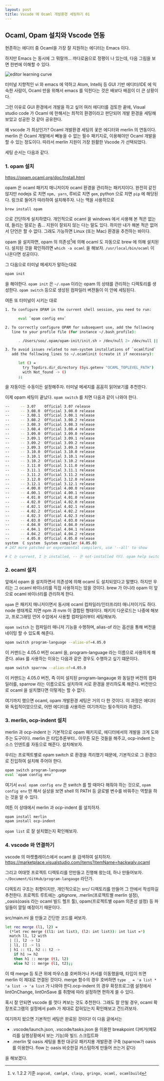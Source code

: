 ```yaml
---
layout: post
title: Vscode 에 Ocaml 개발환경 세팅하기 01
---
```


## Ocaml, Opam 설치와 Vscode 연동

현존하는 에디터 중 Ocaml을 가장 잘 지원하는 에디터는 Emacs 이다.

하지만 Emacs 는 동시에 그 뭐랄까... 까다로움으로 정평이 나 있는데, 다음 그림을 보면 한번에 이해할 수 있다.

![editor learning curve](https://i.stack.imgur.com/phbAr.png)

터미널 지향적인 vi 와 emacs 에 약하고 Atom, Intellij 등 GUI 기반 에디터/IDE 에 익숙한 사람이, Ocaml 만을 위해서 emacs 를 익힌다는 것은 배보다 배꼽이 더 큰 상황이다.

그런 이유로 GUI 환경에서 개발을 하고 싶어 여러 에디터를 검토한 끝에, Visual studio code 가 Ocaml 에 한해서는 최적의 환경이라고 판단되어 개발 환경을 세팅해 보았고 성공한 것 같아 공유한다.

왜 vscode 가 최상인가? Ocaml 개발환경 세팅의 꽃은 에디터와 merlin 의 연동이다. merlin 은 Ocaml 개발에서 빼놓을 수 없는 필수 패키지로, 이용해야만 Ocaml 개발을 할 수 있는 정도이다. 따라서 merlin 지원이 가장 원활한 Vscode 가 선택되었다.

세팅 순서는 다음과 같다.

### 1. opam 설치

<https://opam.ocaml.org/doc/Install.html>

opam 은 ocaml 패키지 매니저이자 ocaml 환경을 관리하는 패키지이다. 완전히 같진 않지만 nodejs 로 치면 `npm, yarn`, 루비로 치면 `gem`, python 으로 치면 `pip` 에 해당된다. 링크로 들어가 따라하여 설치해주자. 나는 맥을 사용하므로

```sh
brew install opam
```

으로 간단하게 설치하였다. 개인적으로 ocaml 을 windows 에서 사용해 본 적은 없는데, 들리는 말로는 좀... 지원이 잘되지 않는 다는 말도 있다. 하지만 내가 해본 적은 없어서 단언은 할 수 없다. 그래도 가능하면 Linux (또는 Mac) 환경을 추천하는 바이다.

opam 을 설치하면, opam 의 의존성[^1]에 의해 ocaml 도 자동으로 brew 에 의해 설치된다. 설치된 것을 확인하려면 `which -a ocaml` 을 해보자. `/usr/local/bin/ocaml` 이 나온다면 성공이다.

그 다음으로 터미널 메세지가 말하는대로

```sh
opam init
```

을 해야한다. `opam init` 은 `~/.opam` 이라는 opam 의 상태를 관리하는 디렉토리를 생성한다. `opam switch` 등으로 생성된 컴파일러 버젼들이 이 안에 세팅된다.

여튼 또 터미널이 시키는 대로

```sh
1. To configure OPAM in the current shell session, you need to run:

      eval `opam config env`

2. To correctly configure OPAM for subsequent use, add the following
   line to your profile file (for instance ~/.bash_profile):

      . /Users/soo/.opam/opam-init/init.sh > /dev/null 2> /dev/null || true

3. To avoid issues related to non-system installations of `ocamlfind`
   add the following lines to ~/.ocamlinit (create it if necessary):

      let () =
        try Topdirs.dir_directory (Sys.getenv "OCAML_TOPLEVEL_PATH")
        with Not_found -> ()
      ;;
```

을 자동이든 수동이든 설정해주자. 터미널 메세지를 꼼꼼히 읽어보기를 추천한다.

이제 opam 세팅이 끝났다. `opam switch` 를 치면 다음과 같이 나와야 한다.

```sh
--     -- 3.07    Official 3.07 release
--     -- 3.08.0  Official 3.08.0 release
--     -- 3.08.1  Official 3.08.1 release
--     -- 3.08.2  Official 3.08.2 release
--     -- 3.08.3  Official 3.08.3 release
--     -- 3.08.4  Official 3.08.4 release
--     -- 3.09.0  Official 3.09.0 release
--     -- 3.09.1  Official 3.09.1 release
--     -- 3.09.2  Official 3.09.2 release
--     -- 3.09.3  Official 3.09.3 release
--     -- 3.10.0  Official 3.10.0 release
--     -- 3.10.1  Official 3.10.1 release
--     -- 3.10.2  Official 3.10.2 release
--     -- 3.11.0  Official 3.11.0 release
--     -- 3.11.1  Official 3.11.1 release
--     -- 3.11.2  Official 3.11.2 release
--     -- 3.12.0  Official 3.12.0 release
--     -- 3.12.1  Official 3.12.1 release
--     -- 4.00.0  Official 4.00.0 release
--     -- 4.00.1  Official 4.00.1 release
--     -- 4.01.0  Official 4.01.0 release
--     -- 4.02.0  Official 4.02.0 release
--     -- 4.02.1  Official 4.02.1 release
--     -- 4.02.2  Official 4.02.2 release
--     -- 4.02.3  Official 4.02.3 release
--     -- 4.03.0  Official 4.03.0 release
--     -- 4.04.0  Official 4.04.0 release
--     -- 4.04.1  Official 4.04.1 release
--     -- 4.04.2  Official 4.04.2 release
--     -- 4.05.0  Official 4.05.0 release
system  C system  System compiler (4.05.0)
# 247 more patched or experimental compilers, use '--all' to show

# C 는 current, I 는 installed, -- 은 not-installed 이다. opam help switch 참고.
```

### 2. ocaml 설치

앞에서 opam 을 설치하면서 의존성에 의해 ocaml 도 설치되었다고 말헀다. 하지만 우리는 그 ocaml 바이너리를 직접 사용하지는 않을 것이다. brew 가 아니라 opam 이 앞으로 ocaml 바이너리를 관리하게 한다.

`opam` 은 패키지 매니저이면서 동시에 ocaml 컴파일러/인터프리터 매니저이기도 하다. node 생태계로 치면 npm 과 nvm 이 결합된 형태이다. 패키지 다운로드는 나중에 해보고, 프로그래밍 언어 수업에서 사용할 컴파일러부터 세팅해보자.

`opam switch` 는 컴파일러 매니저 기능을 수행하며, alias-of 라는 옵션을 통해 버전을 네이밍 할 수 있도록 해준다.

```sh
opam switch program-language --alias-of=4.05.0
```

이 커맨드는 4.05.0 버전 ocaml 을, program-language 라는 이름으로 사용하게 해준다. alias 를 사용하는 이유는 다음과 같은 경우도 수행하고 싶기 떄문이다.

```sh
opam switch sparrow --alias-of=4.05.0
```

이 커맨드는 4.05.0 버전, 즉 이미 설치된 program-langauge 와 동일한 버전의 컴파일러를, sparrow 라는 이름으로도 설치하여 서로 환경을 분리하도록 해준다. 버전만으로 ocaml 을 설치했다면 이렇게는 할 수 없다.

여기까지 했으면 ocaml, opam 개발환경 세팅은 거의 다 한 것이다. 이 과정은 에디터와 독립적이었으므로, 어떤 에디터를 사용하든 여기까지는 필수적이라 하겠다.

### 3. merlin, ocp-indent 설치

merlin 과 ocp-indent 는 기본적으로 opam 패키지로, 에디터에서의 개발을 크게 도와주는 도구이다. merlin 은 타입추론부터.. 아무튼 모든 것들을 해주고, ocp-indent 는 소스 인덴트를 자동으로 해준다. 설치해보자.

우리는 프로젝트별로 opam switch 로 환경을 격리했기 때문에, 기본적으로 그 환경으로 진입하여 설치해 주어야 한다.

```sh
opam switch program-language
eval `opam config env`
```

여기서 `eval opam config env` 은 switch 를 할 때마다 해줘야 하는 것으로, `opam config env` 만 해서 실상을 보면 shell 의 PATH 등 글로벌 변수를 바꿔주는 역할을 하는 것을 알 수 있다.

여튼 이 상태에서 merlin 과 ocp-indent 를 설치하자.

```sh
opam install merlin
opam install ocp-indent
```

`opam list` 로 잘 설치했는지 확인해보자.

### 4. vscode 와 연결하기

vscode 의 마켓플레이스에서 ocaml 을 검색하여 설치하자.
<https://marketplace.visualstudio.com/items?itemName=hackwaly.ocaml>

그리고 여태껏 프로젝트 디렉토리를 안만들고 진행해 왔는데, 하나 만들어보자. `~/Document/GitHub/program-langauge` 라던가.

디렉토리 구조는 취향이지만, 개인적으로는 src/ 디렉토리를 만들어 그 안에서 작성하길 추천한다. 프로젝트 루트에는 .gitignore, .merlin(프로젝트별 merlin 설정), _oasis(oasis 라는 ocaml 빌드 헬프 툴), opam(프로젝트별 opam 의존성 설정) 등 파일들이 깔릴 예정이기 때문이다.

src/main.ml 을 만들고 간단한 코드를 써보자.

```sh
let rec merge (l1, l2) =
  (*let rec merge ((l1: int list), (l2: int list)): int list =*)
  match l1, l2 with
  | [], l2 -> l2
  | l1, [] -> l1
  | h1 :: t1, h2 :: t2 ->
    if h1 >= h2
    then h1 :: merge (t1, l2)
    else h2 :: merge (l1, t2);;
```

이 때 merge 등 토큰 위에 마우스를 호버하거나 커서를 이동했을때, 타입이 뜨면 merlin 이 제대로 연결된 것이다. merge 함수의 경우 호버하면 `type _ = 'a list * 'a list -> 'a list` 가 나와야 한다.ocp-indent 의 경우 확장프로그램 설정에서 lintOnChange, lintOnSave 를 취향에 따라 설정하면 편하게 쓸 수 있다.

혹시 잘 안되면 vscode 를 껏다 켜보는 것도 추천한다. 그래도 잘 안될 경우, ocaml 확장프로그램의 설정에서 path 가 제대로 잡혀있는지 확인해보고 건드려보자.

여기까지 왔으면 기본적인 세팅은 완료된 것이다! 이 다음 글에서는

- .vscode/launch.json, .vscode/tasks.json 을 이용한 breakpoint 디버거(메모리를 실행상황에서 보는 기능)와 빌드 스크립트화
- .merlin 및 oasis 세팅을 통한 대규모 패키지용 개발환경 구축 (sparrow가 oasis 를 이용한다. flow 는 oasis 비슷한걸 커스텀하게 만들어 쓰는거 같다)

을 해보겠다.

[^1]: v. 1.2.2 기준 `aspcud, camlp4, clasp, gringo, ocaml, ocamlbuild`
